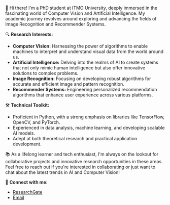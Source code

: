 👋 Hi there! I'm a PhD student at ITMO University, deeply immersed in the fascinating world of Computer Vision and Artificial Intelligence. My academic journey revolves around exploring and advancing the fields of Image Recognition and Recommender Systems.

🔍 **Research Interests:**
- **Computer Vision:** Harnessing the power of algorithms to enable machines to interpret and understand visual data from the world around us.
- **Artificial Intelligence:** Delving into the realms of AI to create systems that not only mimic human intelligence but also offer innovative solutions to complex problems.
- **Image Recognition:** Focusing on developing robust algorithms for accurate and efficient image and pattern recognition.
- **Recommender Systems:** Engineering personalized recommendation algorithms that enhance user experience across various platforms.

🛠 **Technical Toolkit:**
- Proficient in Python, with a strong emphasis on libraries like TensorFlow, OpenCV, and PyTorch.
- Experienced in data analysis, machine learning, and developing scalable AI models.
- Adept at both theoretical research and practical application development.

📚 As a lifelong learner and tech enthusiast, I'm always on the lookout for collaborative projects and innovative research opportunities in these areas. Feel free to reach out if you're interested in collaborating or just want to chat about the latest trends in AI and Computer Vision!

🔗 **Connect with me:**
- [ResearchGate](https://www.researchgate.net/scientific-contributions/Artem-Smetanin-2185922456)
- [Email](mailto:artem_smetanin@niuitmo.ru)



